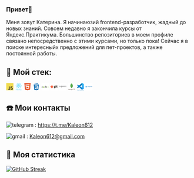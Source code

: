 ### Привет👋

Меня зовут Катерина. Я начинаюзий frontend-разработчик, жадный до новых знаний. Совсем недавно я закончила курсы от Яндекс.Практикума. Большинство репозиториев в моем профиле связано непосредственно с этими курсами, но только пока! Сейчас я в поиске интересныйх предложений для пет-проектов, а также постоянной работы. 

## :toolbox:	Мой стек: 

<div>
   <img src="https://raw.githubusercontent.com/devicons/devicon/1119b9f84c0290e0f0b38982099a2bd027a48bf1/icons/javascript/javascript-original.svg" title="JavaScript" alt="JavaScript" width="20" height="20"/> 
  <img src="https://github.com/devicons/devicon/blob/master/icons/react/react-original-wordmark.svg" title="React" alt="React"  width="20" height="20"/>
  <img src="https://github.com/devicons/devicon/blob/master/icons/html5/html5-original.svg" title="HTML5" alt="HTML"  width="20" height="20"/>
  <img src="https://github.com/devicons/devicon/blob/master/icons/css3/css3-plain-wordmark.svg"  title="CSS3" alt="CSS" width="20" height="20"/>
  <img src="https://github.com/devicons/devicon/blob/master/icons/nodejs/nodejs-original-wordmark.svg" title="NodeJS" alt="NodeJS"  width="20" height="20"/> 
  <img src="https://github.com/devicons/devicon/blob/master/icons/git/git-original-wordmark.svg" title="Git" **alt="Git"  width="20" height="20"/>
  <img src="https://github.com/devicons/devicon/blob/master/icons/express/express-original-wordmark.svg" title="Express" alt="Express" width="20" height="20"/>
    <img src="https://github.com/devicons/devicon/blob/master/icons/mongodb/mongodb-original-wordmark.svg" title="MongoDB" alt="MongoDB" width="20" height="20"/> 
    <img src="https://github.com/devicons/devicon/blob/master/icons/vscode/vscode-original-wordmark.svg" title="VSCode" alt="VSCode" width="20" height="20"/> 
    <img src="https://github.com/devicons/devicon/blob/master/icons/webpack/webpack-original-wordmark.svg" title="Webpack" alt="Webpack" width="20" height="20"/> 

## :telephone:	Мои контакты 

<img src="https://cdn-icons-png.flaticon.com/512/2111/2111646.png" alt="telegram" width="30" height="30" > : <link hsref="https://t.me/Kaleon612">https://t.me/Kaleon612

<img src="https://cdn-icons-png.flaticon.com/512/732/732200.png" alt="gmail" width="30" height="30" > : Kaleon612@gmail.com 

## :abacus:	 Моя статистика 

[![GitHub Streak](http://github-readme-streak-stats.herokuapp.com?user=Kale0n&theme=dark&background=000000)](https://git.io/streak-stats)

<!--
**Kale0n/Kale0n** is a ✨ _special_ ✨ repository because its `README.md` (this file) appears on your GitHub profile.

Here are some ideas to get you started:

- 🔭 I’m currently working on ...
- 🌱 I’m currently learning ...
- 👯 I’m looking to collaborate on ...
- 🤔 I’m looking for help with ...
- 💬 Ask me about ...
- 📫 How to reach me: ...
- 😄 Pronouns: ...
- ⚡ Fun fact: ...
-->
